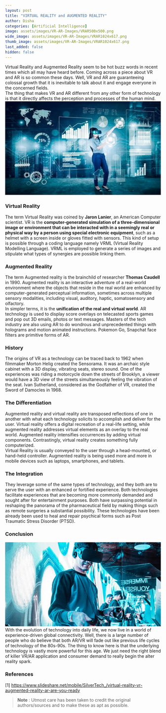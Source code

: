 ```yaml
---
layout: post
title: "VIRTUAL REALITY and AUGMENTED REALITY"
author: Disha
categories: [Artificial Intelligence]
image: assets/images/VR-AR-Images/VRAR500x500.png
wide_image: assets/images/VR-AR-Images/VRAR1024x617.png
thumb_image: assets/images/VR-AR-Images/VRAR1024x617.png
last_added: false
hidden: false
---
```


Virtual Reality and Augmented Reality seem to be hot buzz words in recent times which all may have heard before. Coming across a piece about VR and AR is so common these days. Well, VR and AR are guaranteeing colossal growth that it is inevitable to talk about it and engage everyone in the concerned fields.  
The thing that makes VR and AR different from any other form of technology is that it directly affects the perception and processes of the human mind.  
<img src="/assets/images/ARVRGirl.png">  

### Virtual Reality  
The term Virtual Reality was coined by **Jaron Lanier**, an American Computer scientist. VR is the **computer-generated simulation of a three-dimensional image or environment that can be interacted with in a seemingly real or physical way by a person using special electronic equipment**, such as a helmet with a screen inside or gloves fitted with sensors. This kind of setup is possible through a coding language namely VRML (Virtual Reality Modelling Language). VRML is employed to generate a series of images and stipulate what types of synergies are possible linking them.  
### Augmented Reality  
The term Augmented reality is the brainchild of researcher **Thomas Caudell** in 1990. Augmented reality is an interactive adventure of a real-world environment where the objects that reside in the real world are enhanced by computer-generated perceptual information, sometimes across multiple sensory modalities, including visual, auditory, haptic, somatosensory and olfactory.  
In simpler terms, it is the **unification of the real and virtual world**. AR technology is used to display score overlays on telecasted sports games and pop out 3D emails, photos or text messages. Masters of the tech industry are also using AR to do wondrous and unprecedented things with holograms and motion animated instructions. Pokemon Go, Snapchat face filters are primitive forms of AR.  
### History  
The origins of VR as a technology can be traced back to 1962 when filmmaker Morton Helig created the Sensorama. It was an archaic style cabinet with a 3D display, vibrating seats, stereo sound. One of the experiences was riding a motorcycle down the streets of Brooklyn, a viewer would have a 3D view of the streets simultaneously feeling the vibration of the seat. Ivan Sutherland, considered as the Godfather of VR, created the Sword of Damocles in 1968.  
### The Differentiation  
Augmented reality and virtual reality are transposed reflections of one in another with what each technology solicits to accomplish and deliver for the user. Virtual reality offers a digital recreation of a real-life setting, while augmented reality addresses virtual elements as an overlay to the real world. Augmented reality intensifies occurrences by adding virtual components. Contrastingly, virtual reality creates something fully computerized.  
Virtual Reality is usually conveyed to the user through a head-mounted, or hand-held controller. Augmented reality is being used more and more in mobile devices such as laptops, smartphones, and tablets.  
### The Integration  
They leverage some of the same types of technology, and they both are to serve the user with an enhanced or fortified experience. Both technologies facilitate experiences that are becoming more commonly demanded and sought after for entertainment purposes. Both have surpassing potential in reshaping the panorama of the pharmaceutical field by making things such as remote surgeries a substantial possibility. These technologies have been already been used to heal and repair psychical forms such as Post Traumatic Stress Disorder (PTSD).  
### Conclusion  
<img src="/assets/images/ARVRBoy.png">  
With the evolution of technology into daily life, we now live in a world of experience-driven global connectivity. Well, there is a large number of people who do believe that both AR/VR will fade out like previous life cycles of technology of the 80s-90s. The thing to know here is that the underlying technology is vastly more powerful for this age. We just need the right blend of killer VR/AR application and consumer demand to really begin the alter reality spark.  

### References  
[1] <a href="https://www.slideshare.net/mobile/SilverTech_/virtual-reality-vr-augmented-reality-ar-are-you-ready" target="_blank">https://www.slideshare.net/mobile/SilverTech_/virtual-reality-vr-augmented-reality-ar-are-you-ready</a>  
> **Note** :
Utmost care has been taken to credit the original authors/sources and to make these as apt as possible.